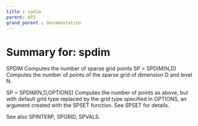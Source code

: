 ```yaml
---
title : spdim
parent: API
grand_parent : Documentation
---
```

# Summary for: **spdim**

SPDIM   Computes the number of sparse grid points
SP = SPDIM(N,D) Computes the number of points of the sparse
grid of dimension D and level N.

SP = SPDIM(N,D,OPTIONS) Computes the number of points as
above, but with default grid type replaced by the grid type
specified in OPTIONS, an argument created with the SPSET
function. See SPSET for details.

See also SPINTERP, SPGRID, SPVALS.

